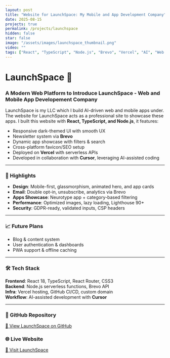 ```yaml
---
layout: post
title: "Website for LaunchSpace: My Mobile and App Development Company"
date: 2025-08-15
projects: true
permalink: /projects/launchspace
hidden: false
star: false
image: "/assets/images/launchspace_thumbnail.png"
video: ""
tags: ["React", "TypeScript", "Node.js", "Brevo", "Vercel", "AI", "Web Development", "Email Marketing", "Cursor"]
---
```


# LaunchSpace 🚀

### **A Modern Web Platform to Introduce LaunchSpace - Web and Mobile App Developement Company**

LaunchSpace is my LLC which I build AI-driven web and mobile apps under. The website for LaunchSpace acts as a professional site to showcase these apps. I built this website with **React, TypeScript, and Node.js**, it features:
- Responsive dark-themed UI with smooth UX
- Newsletter system via **Brevo**
- Dynamic app showcase with filters & search
- Cross-platform favicon/SEO setup
- Deployed on **Vercel** with serverless APIs  
- Developed in collaboration with **Cursor**, leveraging AI-assisted coding

---

### **🔧 Highlights**
- **Design**: Mobile-first, glassmorphism, animated hero, and app cards  
- **Email**: Double opt-in, unsubscribe, analytics via Brevo  
- **Apps Showcase**: Neurotype app + category-based filtering  
- **Performance**: Optimized images, lazy loading, Lighthouse 90+  
- **Security**: GDPR-ready, validated inputs, CSP headers  

---

### **📈 Future Plans**
- Blog & content system  
- User authentication & dashboards  
- PWA support & offline caching  

---

### **🛠️ Tech Stack**
**Frontend**: React 18, TypeScript, React Router, CSS3  
**Backend**: Node.js serverless functions, Brevo API  
**Infra**: Vercel hosting, GitHub CI/CD, custom domain  
**Workflow**: AI-assisted development with **Cursor**  

---

### **📂 GitHub Repository**
[🔗 View LaunchSpace on GitHub](https://github.com/UzayPoyrza/LaunchSpace)

### **🌐 Live Website**
[🔗 Visit LaunchSpace](https://launchspace.org)
